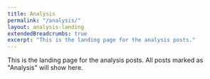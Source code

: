 ```yaml
---
title: Analysis
permalink: "/analysis/"
layout: analysis-landing
extendedBreadcrumbs: true
excerpt: "This is the landing page for the analysis posts."
---
```


This is the landing page for the analysis posts. All posts marked as "Analysis" will show here.
